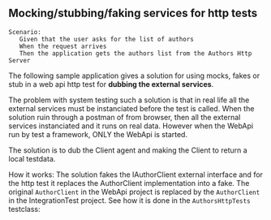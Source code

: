 ## Mocking/stubbing/faking services for http tests

```
Scenario:
   Given that the user asks for the list of authors
   When the request arrives
   Then the application gets the authors list from the Authors Http Server
```

The following sample application gives a solution for using
mocks, fakes or stub in a web api http test for **dubbing the external services**.

The problem with system testing such a solution is that in real life all
the external services must be instanciated before the test is called. When the solution ruin
through a postman of from browser, then all the external services instanciated and it runs on real data. 
However when the WebApi run by test a framework, ONLY the WebApi is started.

The solution is to dub the Client agent and making the Client to return a local testdata.

How it works:
The solution fakes the IAuthorClient external interface and for the http
test it replaces the AuthorClient implementation into a fake.
The original ```AuthorClient``` in the WebApi project is replaced by the ```AuthorClient```
in the IntegrationTest project.
See how it is done in the ```AuthorsHttpTests``` testclass:


